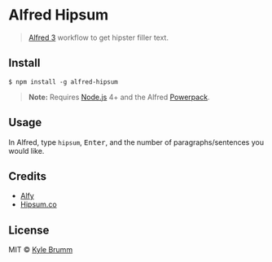 # Alfred Hipsum

> [Alfred 3](https://www.alfredapp.com/) workflow to get hipster filler text.


## Install

```
$ npm install -g alfred-hipsum
```

> __Note:__ Requires [Node.js](https://nodejs.org) 4+ and the Alfred [Powerpack](https://www.alfredapp.com/powerpack/).


## Usage

In Alfred, type `hipsum`, <kbd>Enter</kbd>, and the number of paragraphs/sentences you would like.


## Credits

- [Alfy](https://github.com/sindresorhus/alfy)
- [Hipsum.co](http://hipsum.co)


## License

MIT &copy; [Kyle Brumm](http://kylebrumm.com)
